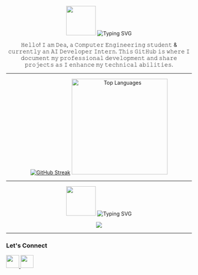 <p align="center">
<img src="https://media.giphy.com/media/v1.Y2lkPTc5MGI3NjExcTBrN3ZsOGI0OTdsaG1pZ2w0am0yYzFkcWE4cnU2cHNvbWxxbzdseiZlcD12MV9zdGlja2Vyc19zZWFyY2gmY3Q9cw/fSGrpj2wJynDwgftc7/giphy.gif" height="80"/>

  
  <img src="https://readme-typing-svg.demolab.com?font=Fira+Code&pause=1000&color=FFB6C1&center=true&vCenter=true&width=435&lines=Hi+!+I'm+Dea+Xhavara+!;A+Computer+Engineering+Student+:);Welcome+to+my+GitHub!" alt="Typing SVG" />
</p>
<p align="center">
𝙷𝚎𝚕𝚕𝚘! 𝙸 𝚊𝚖 𝙳𝚎𝚊, 𝚊 𝙲𝚘𝚖𝚙𝚞𝚝𝚎𝚛 𝙴𝚗𝚐𝚒𝚗𝚎𝚎𝚛𝚒𝚗𝚐 𝚜𝚝𝚞𝚍𝚎𝚗𝚝 & 𝚌𝚞𝚛𝚛𝚎𝚗𝚝𝚕𝚢 𝚊𝚗 𝙰𝙸 𝙳𝚎𝚟𝚎𝚕𝚘𝚙𝚎𝚛 𝙸𝚗𝚝𝚎𝚛𝚗. 𝚃𝚑𝚒𝚜 𝙶𝚒𝚝𝙷𝚞𝚋 𝚒𝚜 𝚠𝚑𝚎𝚛𝚎 𝙸 𝚍𝚘𝚌𝚞𝚖𝚎𝚗𝚝 𝚖𝚢 𝚙𝚛𝚘𝚏𝚎𝚜𝚜𝚒𝚘𝚗𝚊𝚕 𝚍𝚎𝚟𝚎𝚕𝚘𝚙𝚖𝚎𝚗𝚝 𝚊𝚗𝚍 𝚜𝚑𝚊𝚛𝚎 𝚙𝚛𝚘𝚓𝚎𝚌𝚝𝚜 𝚊𝚜 𝙸 𝚎𝚗𝚑𝚊𝚗𝚌𝚎 𝚖𝚢 𝚝𝚎𝚌𝚑𝚗𝚒𝚌𝚊𝚕 𝚊𝚋𝚒𝚕𝚒𝚝𝚒𝚎𝚜.
  
</p>

---

<div align="center">
  
[![GitHub Streak](https://streak-stats.demolab.com?user=DeaXhavara&theme=bear&hide_border=false&date_format=M%20j%5B%2C%20Y%5D&card_width=430&card_height=50)](https://git.io/streak-stats)
  <img src="https://github-readme-stats.vercel.app/api/top-langs?username=DeaXhavara&layout=compact&langs_count=6&theme=dracula&hide_border=false" height="260" alt="Top Languages" />

</div>

---
<p align="center">
<img src="https://media.giphy.com/media/v1.Y2lkPWVjZjA1ZTQ3NnBuZnpyejVmMnV0Mjk1d3J0dWd6Nnp0eWY4M3Vpdmg4amthcTVjNSZlcD12MV9zdGlja2Vyc19zZWFyY2gmY3Q9cw/lKPJPc1GjyZk9ccTi6/giphy.gif" height="80"/>

  
  <img src="https://readme-typing-svg.demolab.com?font=Fira+Code&pause=1000&color=FFB6C1&center=true&vCenter=true&width=435&lines=Tech+Stack" alt="Typing SVG" />
</p>

<p align="center">
  <img src="https://skillicons.dev/icons?i=js,html,css,react,nodejs,python,tensorflow,git,cpp,java,mysql,pytorch,fastapi,vite&theme=light" />
</p>


---

### Let's Connect

<div align="left">
  <a href="mailto:deaxhavara@gmail.com" target="_blank">
    <img src="https://img.shields.io/static/v1?message=Gmail&logo=gmail&label=deaxhavara@gmail.com&color=D14836&logoColor=white&style=for-the-badge" height="35" />
  </a>
  <a href="https://www.linkedin.com/in/deaxhavara/" target="_blank">
    <img src="https://img.shields.io/static/v1?message=LinkedIn&logo=linkedin&label=Dea%20Xhavara&color=0077B5&logoColor=white&style=for-the-badge" height="35" />
  </a>
</div>

